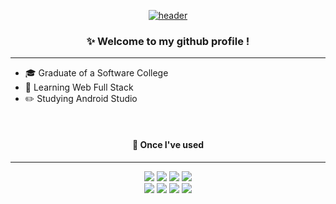 <!--
**hyein310/hyein310** is a ✨ _special_ ✨ repository because its `README.md` (this file) appears on your GitHub profile.

Here are some ideas to get you started:

- 🔭 I’m currently working on ...
- 🌱 I’m currently learning ...
- 👯 I’m looking to collaborate on ...
- 🤔 I’m looking for help with ...
- 💬 Ask me about ...
- 📫 How to reach me: ...
- 😄 Pronouns: ...
- ⚡ Fun fact: ...
-->


<a href="https://hy31n.tistory.com/" target="_blank">
<div align="center">
  
  ![header](https://capsule-render.vercel.app/api?type=venom&text=HYEIN&fontColor=67008c)
  
</a>


###  :sparkles: Welcome to my github profile !

</div>

<div>
<hr/>
<ul>
  <li>🎓 Graduate of a Software College</li>
  <li>📑 Learning Web Full Stack</li>
  <li>✏️ Studying Android Studio</li>
</ul>
</div>
<div align="center">

<br/>

 #### 👀 Once I've used 
 
<hr style="border-width:0.5px 0 0 0; border-color:#000;">
<img src="https://img.shields.io/badge/JavaScript-F7DF1E?style=flat-square&logo=JavaScript&logoColor=black"/>
<img src="https://img.shields.io/badge/Android-3DDC84?style=flat-square&logo=Android&logoColor=white"/>
<img src="https://img.shields.io/badge/HTML-E34F26?style=flat-square&logo=html5&logoColor=white"/>
<img src="https://img.shields.io/badge/CSS3-1572B6?style=flat-square&logo=CSS3&logoColor=white"/>
<br/>
<img src="https://img.shields.io/badge/Eclipse-2C2255?style=flat-square&logo=eclipseide&logoColor=white"/>
<img src="https://img.shields.io/badge/MySQL-4479A1?style=flat-square&logo=mysql&logoColor=white"/>
<img src="https://img.shields.io/badge/C++-00599C?style=flat-square&logo=cplusplus&logoColor=white"/>
<img src="https://img.shields.io/badge/RStudio-75AADB?style=flat-square&logo=RStudio&logoColor=white"/>
</div>
